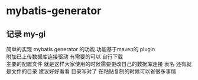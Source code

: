 # mybatis-generator
## 记录 my-gi
简单的实现 mybatis generator 的功能 
 功能基于maven的 plugin<br>附加已上传数据库连接驱动 有需要的可以 自行下载
 <br>主要的配置文件 就是这样大家使用的时候需要更改自己的数据库连接 表名 还有就是文件的目录 建议好好看看 目录写对了 在粘贴复制的时候可以省很多事情
 
